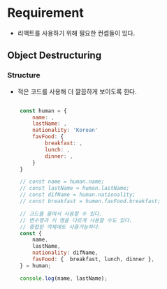 # Requirement
- 리액트를 사용하기 위해 필요한 컨셉들이 있다.

## Object Destructuring
### Structure
- 적은 코드를 사용해 더 깔끔하게 보이도록 한다.
```js

    const human = {
        name: ,
        lastName: ,
        nationality: 'Korean'
        favFood: {
            breakfast: ,
            lunch: ,
            dinner: ,
        }
    }

    // const name = human.name;
    // const lastName = human.lastName;
    // const difName = human.nationality;
    // const breakfast = humen.favFood.breakfast;

    // 크드를 줄여서 사용할 수 있다.
    // 변수명과 키 명을 다르게 사용할 수도 있다.
    // 중첩된 객체에도 사용가능하다.
    const { 
        name, 
        lastName, 
        nationality: difName, 
        favFood: {  breakfast, lunch, dinner }, 
    } = human;

    console.log(name, lastName);

```